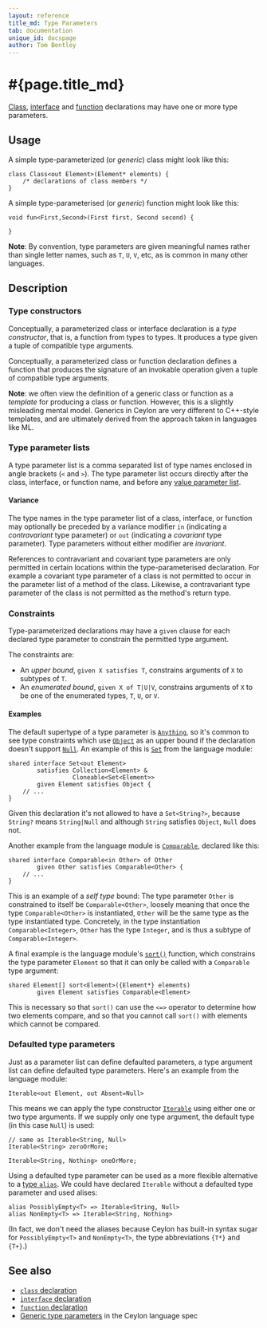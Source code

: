 ```yaml
---
layout: reference
title_md: Type Parameters
tab: documentation
unique_id: docspage
author: Tom Bentley
---
```


# #{page.title_md}

[Class](../class/), [interface](../interface/) and [function](../function/) 
declarations may have one or more type parameters.

## Usage 

A simple type-parameterized (or *generic*) class might look like this:

<!-- try: -->
    class Class<out Element>(Element* elements) {
        /* declarations of class members */
    }
    
A simple type-parameterised (or *generic*) function might look like this:

<!-- try: -->
    void fun<First,Second>(First first, Second second) {

    }

**Note**: By convention, type parameters are given meaningful names rather 
than single letter names, such as `T`, `U`, `V`, etc, as is common in many 
other languages.


## Description

### Type constructors

Conceptually, a parameterized class or interface declaration is a *type 
constructor*, that is, a function from types to types. It produces a type 
given a tuple of compatible type arguments.

Conceptually, a parameterized class or function declaration defines a 
function that produces the signature of an invokable operation given a 
tuple of compatible type arguments.

**Note**: we often view the definition of a generic class or function as
a _template_ for producing a class or function. However, this is a 
slightly misleading mental model. Generics in Ceylon are very different
to C++-style templates, and are ultimately derived from the approach taken
in languages like ML.

### Type parameter lists

A type parameter list is a comma separated list of type names enclosed 
in angle brackets (`<` and `>`). The type parameter list occurs directly 
after the class, interface, or function name, and before any 
[value parameter list](../parameter-list).

#### Variance

The type names in the type parameter list of a class, interface, or 
function may optionally be preceded by a variance modifier
`in` (indicating a *contravariant* type parameter) or 
`out` (indicating a *covariant* type parameter). Type parameters without 
either modifier are *invariant*.

References to contravariant and covariant type parameters are only 
permitted in certain locations within the type-parameterised declaration. 
For example a covariant type parameter of a class is not permitted to
occur in the parameter list of a method of the class. Likewise, a 
contravariant type parameter of the class is not permitted as the method's 
return type.

### Constraints

Type-parameterized declarations may have a `given` clause for each declared 
type parameter to constrain the permitted type argument.

The constraints are:

* An _upper bound_, `given X satisfies T`, constrains arguments of `X` to 
  subtypes of `T`.
* An _enumerated bound_, `given X of T|U|V`, constrains arguments of `X` to 
  be one of the enumerated types, `T`, `U`, or `V`.

#### Examples

The default supertype of a type parameter is 
[`Anything`](#{site.urls.apidoc_current}/Anything.type.html), 
so it's common to 
see type constraints which use [`Object`](#{site.urls.apidoc_current}/Object.type.html) 
as an upper bound if the declaration 
doesn't support 
[`Null`](#{site.urls.apidoc_current}/Null.type.html). 
An example of this is [`Set`](#{site.urls.apidoc_current}/Set.type.html) 
from the language module:

<!-- try: -->
    shared interface Set<out Element>
            satisfies Collection<Element> &
                      Cloneable<Set<Element>>
            given Element satisfies Object {
        // ...
    }

Given this declaration it's not allowed to have a `Set<String?>`, because 
`String?` means `String|Null` and although `String` satisfies `Object`, 
`Null` does not.

Another example from the language module is [`Comparable`](#{site.urls.apidoc_current}/Comparable.type.html), 
declared like this:

<!-- try: -->
    shared interface Comparable<in Other> of Other 
            given Other satisfies Comparable<Other> {
        // ...
    }

This is an example of a *self type* bound: The type parameter `Other` is 
constrained to itself be `Comparable<Other>`, loosely meaning that once the 
type `Comparable<Other>` is instantiated, `Other` will be the same type as 
the type instantiated type. Concretely, in the type instantiation 
`Comparable<Integer>`, `Other` has the type `Integer`, and is thus a subtype 
of `Comparable<Integer>`.

A final example is the language module's
[`sort()`](#{site.urls.apidoc_current}/index.html#sort) function, which 
constrains the type parameter `Element` so that it can only be called 
with a `Comparable` type argument:

<!-- try: -->
    shared Element[] sort<Element>({Element*} elements) 
            given Element satisfies Comparable<Element>

This is necessary so that `sort()` can use the `<=>` operator to determine 
how two elements compare, and so that you cannot call `sort()` with elements 
which cannot be compared. 

### Defaulted type parameters

Just as a parameter list can define defaulted parameters, a type argument list
can define defaulted type parameters. Here's an example from the language module:

<!-- try: -->
    Iterable<out Element, out Absent=Null>
    
This means we can apply the type constructor 
[`Iterable`](#{site.urls.apidoc_current}/Iterable.type.html) using either one 
or two type arguments. If we supply only one type argument, the default type 
(in this case `Null`) is used:

<!-- try: -->
    // same as Iterable<String, Null>
    Iterable<String> zeroOrMore; 

    Iterable<String, Nothing> oneOrMore;
    
Using a defaulted type parameter can be used as a more flexible alternative to 
a [type `alias`](../alias#type_aliases). We could have declared `Iterable` 
without a defaulted type parameter and used alises:

<!-- try: -->
    alias PossiblyEmpty<T> => Iterable<String, Null>
    alias NonEmpty<T> => Iterable<String, Nothing>

(In fact, we don't need the aliases because Ceylon has built-in syntax sugar
for `PossiblyEmpty<T>` and `NonEmpty<T>`, the type abbreviations `{T*}` and 
`{T+}`.)

## See also

* [`class` declaration](../../type/class)
* [`interface` declaration](../../type/interface)
* [`function` declaration](../function/)
* [Generic type parameters](#{site.urls.spec_current}#generictypeparameters) 
  in the Ceylon language spec
